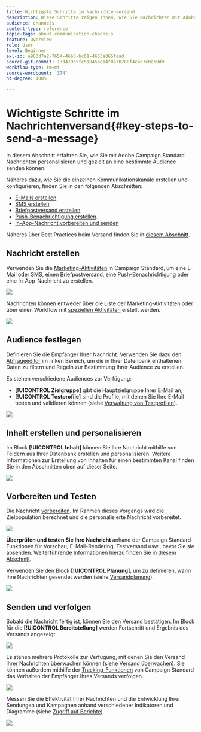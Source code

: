```yaml
---
title: Wichtigste Schritte im Nachrichtenversand
description: Diese Schritte zeigen Ihnen, wie Sie Nachrichten mit Adobe Campaign erstellen und senden können.
audience: channels
content-type: reference
topic-tags: about-communication-channels
feature: Overview
role: User
level: Beginner
exl-id: a903d7e2-7654-46b3-bc61-4653a065faad
source-git-commit: 13d419c5fc51845ee14f8a3b288f4c467e0a60d9
workflow-type: tm+mt
source-wordcount: '374'
ht-degree: 100%

---
```


# Wichtigste Schritte im Nachrichtenversand{#key-steps-to-send-a-message}

In diesem Abschnitt erfahren Sie, wie Sie mit Adobe Campaign Standard Nachrichten personalisieren und gezielt an eine bestimmte Audience senden können.

Näheres dazu, wie Sie die einzelnen Kommunikationskanäle erstellen und konfigurieren, finden Sie in den folgenden Abschnitten:

* [E-Mails erstellen](../../channels/using/creating-an-email.md)
* [SMS erstellen](../../channels/using/creating-an-sms-message.md)
* [Briefpostversand erstellen](../../channels/using/creating-the-direct-mail.md)
* [Push-Benachrichtigung erstellen](../../channels/using/preparing-and-sending-a-push-notification.md).
* [In-App-Nachricht vorbereiten und senden](../../channels/using/preparing-and-sending-an-in-app-message.md)

Näheres über Best Practices beim Versand finden Sie in [diesem Abschnitt](../../sending/using/delivery-best-practices.md).

## Nachricht erstellen

Verwenden Sie die [Marketing-Aktivitäten](../../start/using/marketing-activities.md) in Campaign Standard, um eine E-Mail oder SMS, einen Briefpostversand, eine Push-Benachrichtigung oder eine In-App-Nachricht zu erstellen.

![](assets/marketing-activities.png)

Nachrichten können entweder über die Liste der Marketing-Aktivitäten oder über einen Workflow mit [speziellen Aktivitäten](../../automating/using/about-channel-activities.md) erstellt werden.

![](assets/steps-channel.png)

## Audience festlegen

Definieren Sie die Empfänger Ihrer Nachricht. Verwenden Sie dazu den [Abfrageeditor](../../automating/using/editing-queries.md) im linken Bereich, um die in Ihrer Datenbank enthaltenen Daten zu filtern und Regeln zur Bestimmung Ihrer Audience zu erstellen.

Es stehen verschiedene Audiences zur Verfügung:

* **[!UICONTROL Zielgruppe]** gibt die Hauptzielgruppe Ihrer E-Mail an,
* **[!UICONTROL Testprofile]** sind die Profile, mit denen Sie Ihre E-Mail testen und validieren können (siehe [Verwaltung von Testprofilen](../../audiences/using/managing-test-profiles.md)).

![](assets/steps-audience.png)

## Inhalt erstellen und personalisieren

Im Block **[!UICONTROL Inhalt]** können Sie Ihre Nachricht mithilfe von Feldern aus Ihrer Datenbank erstellen und personalisieren. Weitere Informationen zur Erstellung von Inhalten für einen bestimmten Kanal finden Sie in den Abschnitten oben auf dieser Seite.

![](assets/steps-content.png)

## Vorbereiten und Testen

Die Nachricht [vorbereiten](../../sending/using/preparing-the-send.md). Im Rahmen dieses Vorgangs wird die Zielpopulation berechnet und die personalisierte Nachricht vorbereitet.

![](assets/steps-prepare.png)

**Überprüfen und testen Sie Ihre Nachricht** anhand der Campaign Standard-Funktionen für Vorschau, E-Mail-Rendering, Testversand usw., bevor Sie sie absenden. Weiterführende Informationen hierzu finden Sie in [diesem Abschnitt](../../sending/using/previewing-messages.md).

Verwenden Sie den Block **[!UICONTROL Planung]**, um zu definieren, wann Ihre Nachrichten gesendet werden (siehe [Versandplanung](../../sending/using/about-scheduling-messages.md)).

![](assets/steps-schedule.png)

## Senden und verfolgen

Sobald die Nachricht fertig ist, können Sie den Versand bestätigen. Im Block für die **[!UICONTROL Bereitstellung]** werden Fortschritt und Ergebnis des Versands angezeigt.

![](assets/steps-send.png)

Es stehen mehrere Protokolle zur Verfügung, mit denen Sie den Versand Ihrer Nachrichten überwachen können (siehe [Versand überwachen](../../sending/using/monitoring-a-delivery.md)). Sie können außerdem mithilfe der [Tracking-Funktionen](../../sending/using/tracking-messages.md) von Campaign Standard das Verhalten der Empfänger Ihres Versands verfolgen.

![](../../sending/using/assets/tracking_logs.png)

Messen Sie die Effektivität Ihrer Nachrichten und die Entwicklung Ihrer Sendungen und Kampagnen anhand verschiedener Indikatoren und Diagramme (siehe [Zugriff auf Berichte](../../reporting/using/about-dynamic-reports.md)).

![](assets/steps-reports.png)
